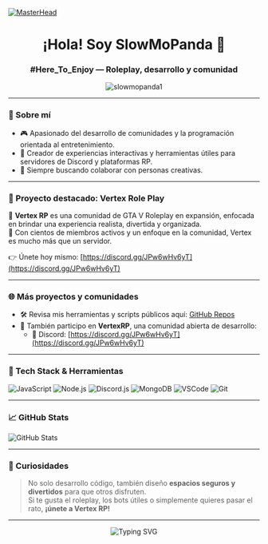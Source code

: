 [![MasterHead](https://developers.giphy.com/branch/master/static/api-512d36c09662682717108a38bbb5c57d.gif)](https://github.com/SlowMoPanda1)

<h1 align="center">¡Hola! Soy SlowMoPanda 🐼</h1>
<h3 align="center">#Here_To_Enjoy — Roleplay, desarrollo y comunidad</h3>

<p align="center">
  <img src="https://komarev.com/ghpvc/?username=slowmopanda1&label=Profile%20views&color=0e75b6&style=flat" alt="slowmopanda1" />
</p>

---

### 👤 Sobre mí

- 🎮 Apasionado del desarrollo de comunidades y la programación orientada al entretenimiento.
- 🧩 Creador de experiencias interactivas y herramientas útiles para servidores de Discord y plataformas RP.
- 🤝 Siempre buscando colaborar con personas creativas.

---

### 🚀 Proyecto destacado: Vertex Role Play

🔷 **Vertex RP** es una comunidad de GTA V Roleplay en expansión, enfocada en brindar una experiencia realista, divertida y organizada.  
👥 Con cientos de miembros activos y un enfoque en la comunidad, Vertex es mucho más que un servidor.

👉 Únete hoy mismo: [https://discord.gg/JPw6wHv6yT](https://discord.gg/JPw6wHv6yT)

---

### 🌐 Más proyectos y comunidades

- 🛠️ Revisa mis herramientas y scripts públicos aquí: [GitHub Repos](https://github.com/SlowMoPanda1?tab=repositories)
- 🍒 También participo en **VertexRP**, una comunidad abierta de desarrollo:
  - 💬 Discord: [https://discord.gg/JPw6wHv6yT](https://discord.gg/JPw6wHv6yT)

---

### 🧰 Tech Stack & Herramientas

![JavaScript](https://img.shields.io/badge/JavaScript-F7DF1E?style=for-the-badge&logo=javascript&logoColor=black)
![Node.js](https://img.shields.io/badge/Node.js-339933?style=for-the-badge&logo=nodedotjs&logoColor=white)
![Discord.js](https://img.shields.io/badge/Discord.js-5865F2?style=for-the-badge&logo=discord&logoColor=white)
![MongoDB](https://img.shields.io/badge/MongoDB-4EA94B?style=for-the-badge&logo=mongodb&logoColor=white)
![VSCode](https://img.shields.io/badge/VSCode-007ACC?style=for-the-badge&logo=visualstudiocode&logoColor=white)
![Git](https://img.shields.io/badge/Git-F05032?style=for-the-badge&logo=git&logoColor=white)

---

### 📈 GitHub Stats

![GitHub Stats](https://github-readme-stats.vercel.app/api?username=SlowMoPanda1&theme=onedark&show_icons=true)

---

### 🎉 Curiosidades

> No solo desarrollo código, también diseño **espacios seguros y divertidos** para que otros disfruten.  
> Si te gusta el roleplay, los bots útiles o simplemente quieres pasar el rato, **¡únete a Vertex RP!**

---

<p align="center">
  <img src="https://readme-typing-svg.demolab.com?font=Fira+Code&duration=2500&pause=1000&color=F75C7E&center=true&vCenter=true&width=435&lines=Bienvenido+a+mi+perfil+de+GitHub!;Construyendo+comunidad+y+experiencias.;Vertex+RP+te+espera+%F0%9F%91%8B" alt="Typing SVG" />
</p>

